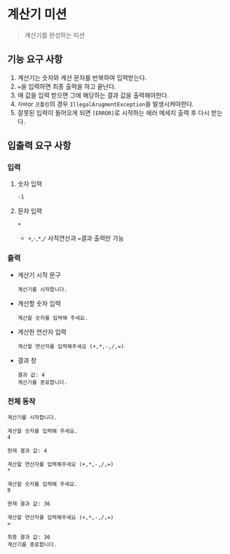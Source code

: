 # 계산기 미션
> 계산기를 완성하는 미션

## 기능 요구 사항
1. 계산기는 숫자와 계산 문자를 반복하여 입력받는다.
2. `=`을 입력하면 최종 출력을 하고 끝난다.
3. 매 값을 입력 받으면 그에 해당하는 결과 값을 출력해야한다.
4. `자바`or `코틀린`의 경우 `IllegalArugmentException`을 발생시켜야한다.
5. 잘못된 입력이 들어오게 되면 `[ERROR]`로 시작하는 에러 메세지  출력 후 다시 받는다.

## 입출력 요구 사항

### 입력 

1. 숫자 입력
    ```
    -1
    ```
2. 문자 입력
    ```
    +
    ```
   - `+`,`-`,`*`,`/` 사칙연산과 `=`결과 출력만 가능

### 츌력
- 계산기 시작 문구
    ```
    계산기를 시작합니다.  
    ```
- 계산할 숫자 입력
    ```
    계산할 숫자를 입력해 주세요.
    ```
- 계산한 연산자 입력
    ```
    계산할 연산자를 입력해주세요 (+,*,-,/,=) 
    ```
- 결과 창
    ```
    결과 값: 4
    계산기를 종료합니다.
    ```

### 전체 동작
```
계산기를 시작합니다.

계산할 숫자를 입력해 주세요.
4

현재 결과 값: 4

계산할 연산자를 입력해주세요 (+,*,-,/,=)
*

계산할 숫자를 입력해 주세요.
9

현재 결과 값: 36

계산할 연산자를 입력해주세요 (+,*,-,/,=)
=

최종 결과 값: 36
계산기를 종료합니다.
```